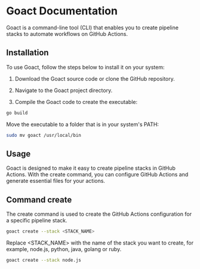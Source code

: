 # Goact Documentation

Goact is a command-line tool (CLI) that enables you to create pipeline stacks to automate workflows on GitHub Actions.

## Installation

To use Goact, follow the steps below to install it on your system:

1. Download the Goact source code or clone the GitHub repository.

2. Navigate to the Goact project directory.

3. Compile the Goact code to create the executable:

```bash
go build
```

Move the executable to a folder that is in your system's PATH:

```bash
sudo mv goact /usr/local/bin
```

## Usage

Goact is designed to make it easy to create pipeline stacks in GitHub Actions. With the create command, you can configure GitHub Actions and generate essential files for your actions.

## Command create

The create command is used to create the GitHub Actions configuration for a specific pipeline stack.

```bash
goact create --stack <STACK_NAME>
```

Replace <STACK_NAME> with the name of the stack you want to create, for example, node.js, python, java, golang or ruby.

```bash
goact create --stack node.js
```
